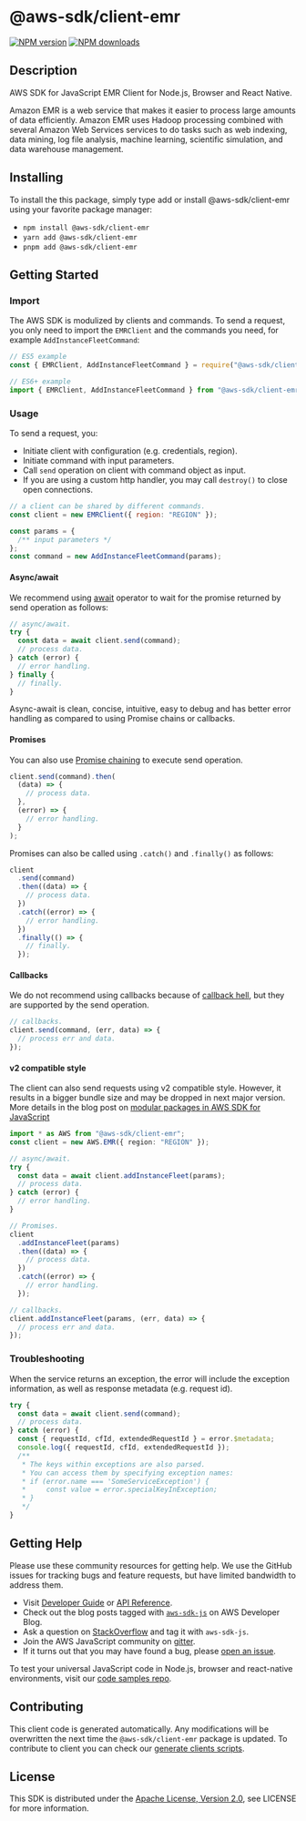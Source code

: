 <!-- generated file, do not edit directly -->

# @aws-sdk/client-emr

[![NPM version](https://img.shields.io/npm/v/@aws-sdk/client-emr/latest.svg)](https://www.npmjs.com/package/@aws-sdk/client-emr)
[![NPM downloads](https://img.shields.io/npm/dm/@aws-sdk/client-emr.svg)](https://www.npmjs.com/package/@aws-sdk/client-emr)

## Description

AWS SDK for JavaScript EMR Client for Node.js, Browser and React Native.

<p>Amazon EMR is a web service that makes it easier to process large amounts of data
efficiently. Amazon EMR uses Hadoop processing combined with several Amazon Web Services services to do
tasks such as web indexing, data mining, log file analysis, machine learning, scientific
simulation, and data warehouse management.</p>

## Installing

To install the this package, simply type add or install @aws-sdk/client-emr
using your favorite package manager:

- `npm install @aws-sdk/client-emr`
- `yarn add @aws-sdk/client-emr`
- `pnpm add @aws-sdk/client-emr`

## Getting Started

### Import

The AWS SDK is modulized by clients and commands.
To send a request, you only need to import the `EMRClient` and
the commands you need, for example `AddInstanceFleetCommand`:

```js
// ES5 example
const { EMRClient, AddInstanceFleetCommand } = require("@aws-sdk/client-emr");
```

```ts
// ES6+ example
import { EMRClient, AddInstanceFleetCommand } from "@aws-sdk/client-emr";
```

### Usage

To send a request, you:

- Initiate client with configuration (e.g. credentials, region).
- Initiate command with input parameters.
- Call `send` operation on client with command object as input.
- If you are using a custom http handler, you may call `destroy()` to close open connections.

```js
// a client can be shared by different commands.
const client = new EMRClient({ region: "REGION" });

const params = {
  /** input parameters */
};
const command = new AddInstanceFleetCommand(params);
```

#### Async/await

We recommend using [await](https://developer.mozilla.org/en-US/docs/Web/JavaScript/Reference/Operators/await)
operator to wait for the promise returned by send operation as follows:

```js
// async/await.
try {
  const data = await client.send(command);
  // process data.
} catch (error) {
  // error handling.
} finally {
  // finally.
}
```

Async-await is clean, concise, intuitive, easy to debug and has better error handling
as compared to using Promise chains or callbacks.

#### Promises

You can also use [Promise chaining](https://developer.mozilla.org/en-US/docs/Web/JavaScript/Guide/Using_promises#chaining)
to execute send operation.

```js
client.send(command).then(
  (data) => {
    // process data.
  },
  (error) => {
    // error handling.
  }
);
```

Promises can also be called using `.catch()` and `.finally()` as follows:

```js
client
  .send(command)
  .then((data) => {
    // process data.
  })
  .catch((error) => {
    // error handling.
  })
  .finally(() => {
    // finally.
  });
```

#### Callbacks

We do not recommend using callbacks because of [callback hell](http://callbackhell.com/),
but they are supported by the send operation.

```js
// callbacks.
client.send(command, (err, data) => {
  // process err and data.
});
```

#### v2 compatible style

The client can also send requests using v2 compatible style.
However, it results in a bigger bundle size and may be dropped in next major version. More details in the blog post
on [modular packages in AWS SDK for JavaScript](https://aws.amazon.com/blogs/developer/modular-packages-in-aws-sdk-for-javascript/)

```ts
import * as AWS from "@aws-sdk/client-emr";
const client = new AWS.EMR({ region: "REGION" });

// async/await.
try {
  const data = await client.addInstanceFleet(params);
  // process data.
} catch (error) {
  // error handling.
}

// Promises.
client
  .addInstanceFleet(params)
  .then((data) => {
    // process data.
  })
  .catch((error) => {
    // error handling.
  });

// callbacks.
client.addInstanceFleet(params, (err, data) => {
  // process err and data.
});
```

### Troubleshooting

When the service returns an exception, the error will include the exception information,
as well as response metadata (e.g. request id).

```js
try {
  const data = await client.send(command);
  // process data.
} catch (error) {
  const { requestId, cfId, extendedRequestId } = error.$metadata;
  console.log({ requestId, cfId, extendedRequestId });
  /**
   * The keys within exceptions are also parsed.
   * You can access them by specifying exception names:
   * if (error.name === 'SomeServiceException') {
   *     const value = error.specialKeyInException;
   * }
   */
}
```

## Getting Help

Please use these community resources for getting help.
We use the GitHub issues for tracking bugs and feature requests, but have limited bandwidth to address them.

- Visit [Developer Guide](https://docs.aws.amazon.com/sdk-for-javascript/v3/developer-guide/welcome.html)
  or [API Reference](https://docs.aws.amazon.com/AWSJavaScriptSDK/v3/latest/index.html).
- Check out the blog posts tagged with [`aws-sdk-js`](https://aws.amazon.com/blogs/developer/tag/aws-sdk-js/)
  on AWS Developer Blog.
- Ask a question on [StackOverflow](https://stackoverflow.com/questions/tagged/aws-sdk-js) and tag it with `aws-sdk-js`.
- Join the AWS JavaScript community on [gitter](https://gitter.im/aws/aws-sdk-js-v3).
- If it turns out that you may have found a bug, please [open an issue](https://github.com/aws/aws-sdk-js-v3/issues/new/choose).

To test your universal JavaScript code in Node.js, browser and react-native environments,
visit our [code samples repo](https://github.com/aws-samples/aws-sdk-js-tests).

## Contributing

This client code is generated automatically. Any modifications will be overwritten the next time the `@aws-sdk/client-emr` package is updated.
To contribute to client you can check our [generate clients scripts](https://github.com/aws/aws-sdk-js-v3/tree/main/scripts/generate-clients).

## License

This SDK is distributed under the
[Apache License, Version 2.0](http://www.apache.org/licenses/LICENSE-2.0),
see LICENSE for more information.
